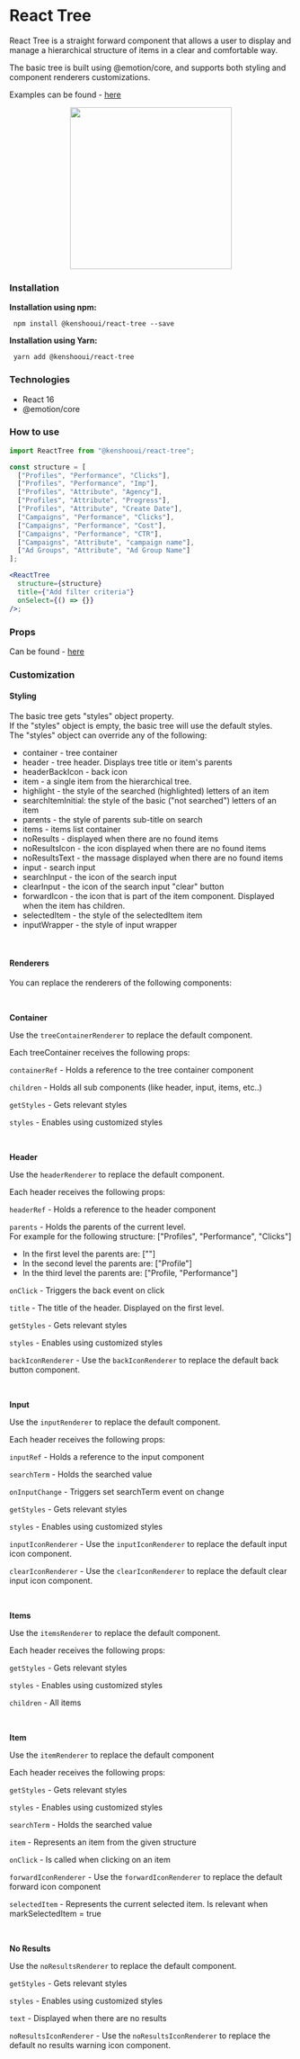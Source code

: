 # React Tree

React Tree is a straight forward component that allows a user to display and manage a hierarchical structure of items in a clear and comfortable way.

The basic tree is built using @emotion/core, and supports both styling and component renderers customizations.


Examples can be found - [here](https://github.com/kenshoo/react-tree/blob/master/packages/docs/stories/core.stories.js)

 
  <p align="center">
      <img src="https://grid.kenshoo.com/resources-frontend/latest/react-tree/core/demo.gif" width="288" />
  </p>
  
  ### Installation
  
   **Installation using npm:**
  ```
   npm install @kenshooui/react-tree --save
  ```
 **Installation using Yarn:**

```
 yarn add @kenshooui/react-tree
```

### Technologies

* React 16
* @emotion/core

 ### How to use
 <!-- example -->

```jsx
import ReactTree from "@kenshooui/react-tree";

const structure = [
  ["Profiles", "Performance", "Clicks"],
  ["Profiles", "Performance", "Imp"],
  ["Profiles", "Attribute", "Agency"],
  ["Profiles", "Attribute", "Progress"],
  ["Profiles", "Attribute", "Create Date"],
  ["Campaigns", "Performance", "Clicks"],
  ["Campaigns", "Performance", "Cost"],
  ["Campaigns", "Performance", "CTR"],
  ["Campaigns", "Attribute", "campaign name"],
  ["Ad Groups", "Attribute", "Ad Group Name"]
];

<ReactTree
  structure={structure}
  title={"Add filter criteria"}
  onSelect={() => {}}
/>;
```

### Props
Can be found - [here](https://github.com/kenshoo/react-tree#props)
<br/>

### Customization

#### Styling

The basic tree gets "styles" object property.
<br/>
If the "styles" object is empty, the basic tree will use the default styles.
<br/>
The "styles" object can override any of the following:
 - container - tree container
 - header - tree header. Displays tree title or item's parents
 - headerBackIcon - back icon
 - item - a single item from the hierarchical tree.
 - highlight - the style of the searched (highlighted) letters of an item
 - searchItemInitial: the style of the basic ("not searched") letters of an item
 - parents - the style of parents sub-title on search
 - items - items list container
 - noResults - displayed when there are no found items
-  noResultsIcon - the icon displayed when there are no found items 
-  noResultsText - the massage displayed when there are no found items 
 - input - search input
-  searchInput - the icon of the search input
 - clearInput - the icon of the search input "clear" button
 - forwardIcon - the icon that is part of the item component. Displayed when the item has children. 
 - selectedItem - the style of the selectedItem item 
 - inputWrapper - the style of input wrapper

<br/>

#### Renderers

You can replace the renderers of the following components:

<br/>

**Container**

Use the `treeContainerRenderer` to replace the default component.

Each treeContainer receives the following props:

`containerRef` - Holds a reference to the tree container component

`children` - Holds all sub components (like header, input, items, etc..)

`getStyles` - Gets relevant styles

`styles` - Enables using customized styles

<br/>

**Header**

Use the `headerRenderer` to replace the default component.

Each header receives the following props:

`headerRef` - Holds a reference to the header component

`parents` - Holds the parents of the current level. 
<br/>
For example for the following structure: ["Profiles", "Performance", "Clicks"]
- In the first level the parents are: [""]
- In the second level the parents are: ["Profile"]
- In the third level the parents are: ["Profile, "Performance"]


`onClick` -  Triggers the back event on click

`title` - The title of the header. Displayed on the first level.

`getStyles` - Gets relevant styles

`styles` - Enables using customized styles

`backIconRenderer` - Use the `backIconRenderer` to replace the default back button component.

<br/>

**Input**

Use the `inputRenderer` to replace the default component.

Each header receives the following props:

`inputRef` - Holds a reference to the input component

`searchTerm` - Holds the searched value

`onInputChange` - Triggers set searchTerm event on change

`getStyles` - Gets relevant styles

`styles` - Enables using customized styles

`inputIconRenderer` - Use the `inputIconRenderer` to replace the default input icon component.

`clearIconRenderer` - Use the `clearIconRenderer` to replace the default clear input icon component.

<br/>

**Items**

Use the `itemsRenderer` to replace the default component.

Each header receives the following props:

`getStyles` - Gets relevant styles

`styles` - Enables using customized styles

`children` - All items

<br/>

**Item**

Use the `itemRenderer` to replace the default component

Each header receives the following props:

`getStyles` - Gets relevant styles

`styles` - Enables using customized styles

`searchTerm` - Holds the searched value

`item` - Represents an item from the given structure

`onClick` - Is called when clicking on an item

`forwardIconRenderer` - Use the `forwardIconRenderer` to replace the default forward icon component

`selectedItem` - Represents the current selected item. Is relevant when markSelectedItem = true

<br/>

**No Results**

Use the `noResultsRenderer` to replace the default component.

`getStyles` - Gets relevant styles

`styles` - Enables using customized styles

`text` - Displayed when there are no results

`noResultsIconRenderer` - Use the `noResultsIconRenderer` to replace the default no results warning icon component.
